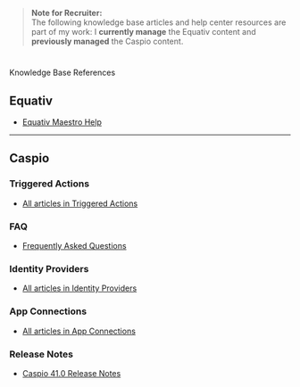 > **Note for Recruiter:**  
> The following knowledge base articles and help center resources are part of my work: I **currently manage** the Equativ content and **previously managed** the Caspio content.

<h1></h1> Knowledge Base References</h1>

## Equativ
- [Equativ Maestro Help](https://help.equativ.com/maestro)

---

## Caspio 

### Triggered Actions
- [All articles in Triggered Actions](https://howto.caspio.com/triggered-actions/triggered-actions-2/)

### FAQ
- [Frequently Asked Questions](https://howto.caspio.com/frequently-asked-questions-faq-2/)

### Identity Providers
- [All articles in Identity Providers](https://howto.caspio.com/directories/identity-providers/identity-providers/)

### App Connections
- [All articles in App Connections](https://howto.caspio.com/directories/app-connections/app-connections/)

### Release Notes
- [Caspio 41.0 Release Notes](https://howto.caspio.com/release-notes/caspio-41-0/)
